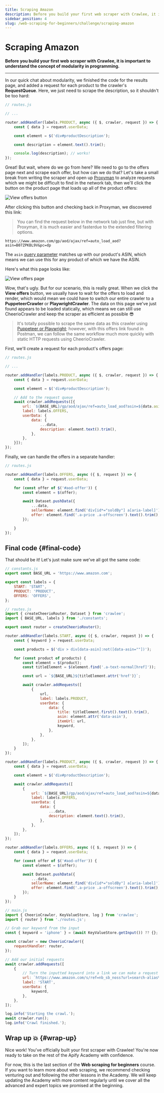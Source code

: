```yaml
---
title: Scraping Amazon
description: Before you build your first web scraper with Crawlee, it is important to understand the concept of modularity in programming.
sidebar_position: 4
slug: /web-scraping-for-beginners/challenge/scraping-amazon
---
```


# Scraping Amazon

**Before you build your first web scraper with Crawlee, it is important to understand the concept of modularity in programming.**

---

In our quick chat about modularity, we finished the code for the results page, and added a request for each product to the crawler's **RequestQueue**. Here, we just need to scrape the description, so it shouldn't be too hard:

```js
// routes.js

// ...

router.addHandler(labels.PRODUCT, async ({ $, crawler, request }) => {
    const { data } = request.userData;

    const element = $('div#productDescription');

    const description = element.text().trim();

    console.log(description); // works!
});
```


Great! But wait, where do we go from here? We need to go to the offers page next and scrape each offer, but how can we do that? Let's take a small break from writing the scraper and open up [Proxyman](../../../glossary/tools/proxyman.md) to analyze requests which we might be difficult to find in the network tab, then we'll click the button on the product page that loads up all of the product offers:

![View offers button](./images/view-offers-button.jpg)

After clicking this button and checking back in Proxyman, we discovered this link:

> You can find the request below in the network tab just fine, but with Proxyman, it is much easier and fasterdue to the extended filtering options.

```text
https://www.amazon.com/gp/aod/ajax/ref=auto_load_aod?asin=B07ZPKBL9V&pc=dp
```

The `asin` [query parameter](https://branch.io/glossary/query-parameters/) matches up with our product's ASIN, which means we can use this for any product of which we have the ASIN.

Here's what this page looks like:

![View offers page](./images/offers-page.jpg)

Wow, that's ugly. But for our scenario, this is really great. When we click the **View offers** button, we usually have to wait for the offers to load and render, which would mean we could have to switch our entire crawler to a **PuppeteerCrawler** or **PlaywrightCrawler**. The data on this page we've just found appears to be loaded statically, which means we can still use CheerioCrawler and keep the scraper as efficient as possible 😎

> It's totally possible to scrape the same data as this crawler using [Puppeteer or Playwright](../../puppeteer_playwright/index.md); however, with this offers link found in Postman, we can follow the same workflow much more quickly with static HTTP requests using CheerioCrawler.

First, we'll create a request for each product's offers page:

```js
// routes.js

// ...

router.addHandler(labels.PRODUCT, async ({ $, crawler, request }) => {
    const { data } = request.userData;

    const element = $('div#productDescription');

    // Add to the request queue
    await crawler.addRequests([{
        url: `${BASE_URL}/gp/aod/ajax/ref=auto_load_aod?asin=${data.asin}&pc=dp`,
        label: labels.OFFERS,
        userData: {
            data: {
                ...data,
                description: element.text().trim(),
            },
        },
    }]);
});
```

Finally, we can handle the offers in a separate handler:

```js
// routes.js

router.addHandler(labels.OFFERS, async ({ $, request }) => {
    const { data } = request.userData;

    for (const offer of $('#aod-offer')) {
        const element = $(offer);

        await Dataset.pushData({
            ...data,
            sellerName: element.find('div[id*="soldBy"] a[aria-label]').text().trim(),
            offer: element.find('.a-price .a-offscreen').text().trim(),
        });

    }
});
```

## Final code {#final-code}

That should be it! Let's just make sure we've all got the same code:

```js
// constants.js
export const BASE_URL = 'https://www.amazon.com';

export const labels = {
    START: 'START',
    PRODUCT: 'PRODUCT',
    OFFERS: 'OFFERS',
};
```

```js
// routes.js
import { createCheerioRouter, Dataset } from 'crawlee';
import { BASE_URL, labels } from './constants';

export const router = createCheerioRouter();

router.addHandler(labels.START, async ({ $, crawler, request }) => {
    const { keyword } = request.userData;

    const products = $('div > div[data-asin]:not([data-asin=""])');

    for (const product of products) {
        const element = $(product);
        const titleElement = $(element.find('.a-text-normal[href]'));

        const url = `${BASE_URL}${titleElement.attr('href')}`;

        await crawler.addRequests([
            {
                url,
                label: labels.PRODUCT,
                userData: {
                    data: {
                        title: titleElement.first().text().trim(),
                        asin: element.attr('data-asin'),
                        itemUrl: url,
                        keyword,
                    },
                },
            },
        ]);
    }
});

router.addHandler(labels.PRODUCT, async ({ $, crawler, request }) => {
    const { data } = request.userData;

    const element = $('div#productDescription');

    await crawler.addRequests([
        {
            url: `${BASE_URL}/gp/aod/ajax/ref=auto_load_aod?asin=${data.asin}&pc=dp`,
            label: labels.OFFERS,
            userData: {
                data: {
                    ...data,
                    description: element.text().trim(),
                },
            },
        },
    ]);
});

router.addHandler(labels.OFFERS, async ({ $, request }) => {
    const { data } = request.userData;

    for (const offer of $('#aod-offer')) {
        const element = $(offer);

        await Dataset.pushData({
            ...data,
            sellerName: element.find('div[id*="soldBy"] a[aria-label]').text().trim(),
            offer: element.find('.a-price .a-offscreen').text().trim(),
        });
    }
});
```

```js
// main.js
import { CheerioCrawler, KeyValueStore, log } from 'crawlee';
import { router } from './routes.js';

// Grab our keyword from the input
const { keyword = 'iphone' } = (await KeyValueStore.getInput()) ?? {};

const crawler = new CheerioCrawler({
    requestHandler: router,
});

// Add our initial requests
await crawler.addRequests([
    {
        // Turn the inputted keyword into a link we can make a request with
        url: `https://www.amazon.com/s/ref=nb_sb_noss?url=search-alias%3Daps&field-keywords=${keyword}`,
        label: 'START',
        userData: {
            keyword,
        },
    },
]);

log.info('Starting the crawl.');
await crawler.run();
log.info('Crawl finished.');
```

## Wrap up 💥 {#wrap-up}

Nice work! You've officially built your first scraper with Crawlee! You're now ready to take on the rest of the Apify Academy with confidence.

For now, this is the last section of the **Web scraping for beginners** course. If you want to learn more about web scraping, we recommend checking venturing out and following the other lessons in the Academy. We will keep updating the Academy with more content regularly until we cover all the advanced and expert topics we promised at the beginning.
